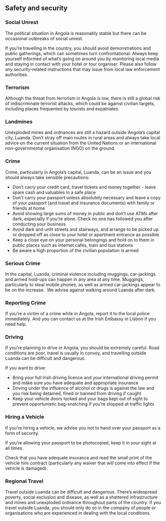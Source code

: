 ## Safety and security

### **Social Unrest**

The political situation in Angola is reasonably stable but there can be occasional outbreaks of social unrest.

If you’re travelling in the country, you should avoid demonstrations and public gatherings, which can sometimes turn confrontational. Always keep yourself informed of what’s going on around you by monitoring local media and staying in contact with your hotel or tour organiser. Please also follow any security-related instructions that may issue from local law enforcement authorities.

### **Terrorism**

Although the threat from terrorism in Angola is low, there is still a global risk of indiscriminate terrorist attacks, which could be against civilian targets, including places frequented by tourists and expatriates.

### **Landmines**

Unexploded mines and ordnances are still a hazard outside Angola’s capital city, Luanda. Don’t stray off main routes in rural areas and always take local advice on the current situation from the United Nations or an international non-governmental organisation (NGO) on the ground.

### **Crime**

Crime, particularly in Angola’s capital, Luanda, can be an issue and you should always take sensible precautions:

* Don’t carry your credit card, travel tickets and money together - leave spare cash and valuables in a safe place
* Don’t carry your passport unless absolutely necessary and leave a copy of your passport (and travel and insurance documents) with family or friends at home
* Avoid showing large sums of money in public and don’t use ATMs after dark, especially if you’re alone. Check no one has followed you after conducting your business
* Avoid dark and unlit streets and stairways, and arrange to be picked up or dropped off as close to your hotel or apartment entrance as possible
* Keep a close eye on your personal belongings and hold on to them in public places such as internet cafés, train and bus stations
* Be aware a high proportion of the civilian population is armed

### **Serious Crime**

In the capital, Luanda, criminal violence including muggings, car-jackings and armed hold-ups can happen in any area at any time. Muggings, particularly to steal mobile phones, as well as armed car-jackings appear to be on the increase.  We advise against walking around Luanda after dark.

### **Reporting Crime**

If you’re a victim of a crime while in Angola, report it to the local police immediately. And you can contact us at the Irish Embassy in Lisbon if you need help.

### **Driving**

If you’re planning to drive in Angola, you should be extremely careful. Road conditions are poor, travel is usually in convoy, and travelling outside Luanda can be difficult and dangerous.

If you want to drive:

* Bring your full Irish driving licence and your international driving permit and make sure you have adequate and appropriate insurance
* Driving under the influence of alcohol or drugs is against the law and you risk being detained, fined or banned from driving if caught
* Keep your vehicle doors locked and your bags kept out of sight to prevent opportunistic bag-snatching if you’re stopped at traffic lights

### **Hiring a Vehicle**

If you’re hiring a vehicle, we advise you not to hand over your passport as a form of security.

If you’re allowing your passport to be photocopied, keep it in your sight at all times.

Check that you have adequate insurance and read the small print of the vehicle hire contract (particularly any waiver that will come into effect if the vehicle is damaged).

### **Regional Travel**

Travel outside Luanda can be difficult and dangerous. There’s widespread poverty, social exclusion and disease, as well as a shattered infrastructure and mines and unexploded ordnance throughout parts of the country. If you travel outside Luanda, you should only do so in the company of people or organisations who are experienced in dealing with the local conditions.